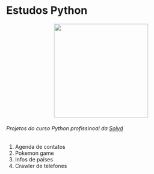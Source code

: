 # Estudos Python

<div align="center">
<img src="https://cdn.ead.guru/74/media/public/logo_small_1_n2BFIqS.png" width="250px" height="auto">
</div>

###### Projetos do curso Python profissinoal da [Solyd](https://solyd.com.br)

1. Agenda de contatos
2. Pokemon game
3. Infos de países
4. Crawler de telefones
